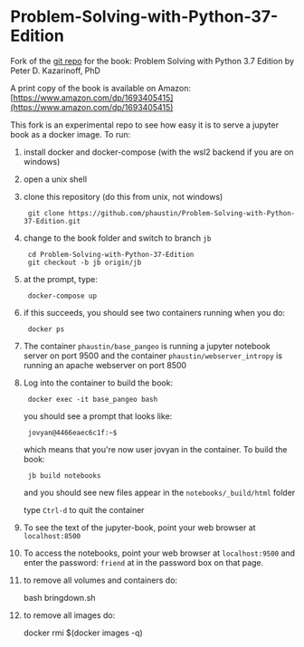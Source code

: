 # Problem-Solving-with-Python-37-Edition

Fork of the [git repo](https://github.com/ProfessorKazarinoff/Problem-Solving-with-Python-37-Edition.git) for the book: Problem Solving with Python 3.7 Edition by Peter D. Kazarinoff, PhD

A print copy of the book is available on Amazon: [https://www.amazon.com/dp/1693405415](https://www.amazon.com/dp/1693405415)


This fork is an experimental repo to see how easy it is to serve a jupyter book as a docker image.  To run:

1) install docker and docker-compose (with the wsl2 backend if you are on windows)
2) open a unix shell
3) clone this repository  (do this from unix, not windows)

        git clone https://github.com/phaustin/Problem-Solving-with-Python-37-Edition.git

4) change to the book folder and switch to branch `jb`

        cd Problem-Solving-with-Python-37-Edition
        git checkout -b jb origin/jb


5) at the prompt, type:

        docker-compose up

6) if this succeeds, you should see two containers running when you do:

        docker ps

7) The container `phaustin/base_pangeo` is running a jupyter notebook server on port 9500
   and the container `phaustin/webserver_intropy` is running an apache webserver on port 8500


8) Log into the container to build the book:

        docker exec -it base_pangeo bash

   you should see a prompt that looks like:

        jovyan@4466eaec6c1f:~$

   which means that you're now user jovyan in the container.  To build the book:

        jb build notebooks

   and you should see new files appear in the `notebooks/_build/html` folder

   type `Ctrl-d` to quit the container


9) To see the text of the jupyter-book, point your web browser at `localhost:8500`

10) To access the notebooks, point your web browser at `localhost:9500` and enter the password: `friend` at in the password box on that page.

11) to remove all volumes and containers do:

       bash bringdown.sh

12) to remove all images do:

       docker rmi $(docker images -q)

